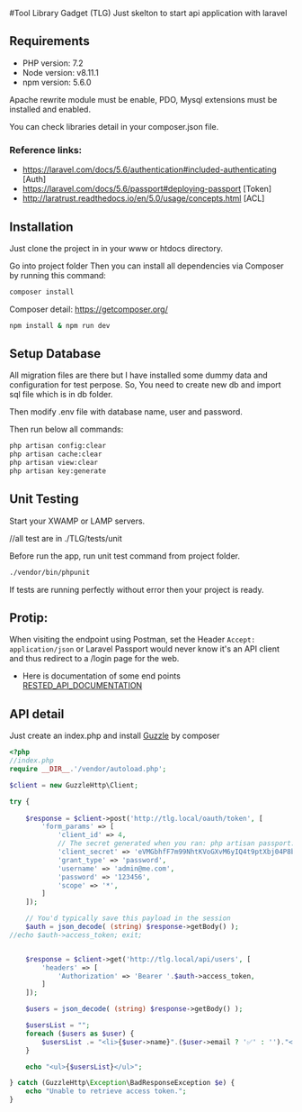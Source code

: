 #Tool Library Gadget (TLG)
Just skelton to start api application with laravel

## Requirements
- PHP version: 7.2
- Node version: v8.11.1
- npm version: 5.6.0

Apache rewrite module must be enable, PDO, Mysql extensions must be installed and enabled.

You can check libraries detail in your composer.json file.
### Reference links:
 - https://laravel.com/docs/5.6/authentication#included-authenticating [Auth]
 - https://laravel.com/docs/5.6/passport#deploying-passport [Token]
 - http://laratrust.readthedocs.io/en/5.0/usage/concepts.html [ACL]

## Installation

Just clone the project in in your www or htdocs directory.

Go into project folder
Then you can install all dependencies via Composer by running this command:
```bash
composer install

```
Composer detail:
https://getcomposer.org/

```bash
npm install & npm run dev

```

## Setup Database
All migration files are there but I have installed some dummy data and configuration for test perpose.
So, You need to create new db and import sql file which is in db folder.

Then modify .env file with database name, user and password.

Then run below all commands:

```bash
php artisan config:clear
php artisan cache:clear 
php artisan view:clear
php artisan key:generate
```

## Unit Testing 
Start your XWAMP or LAMP servers.

//all test are in ./TLG/tests/unit

Before run the app, run unit test command from project folder. 

```bash
./vendor/bin/phpunit
```
If tests are running perfectly without error then your project is ready.

## Protip: 
When visiting the endpoint using Postman, set the Header ``` Accept: application/json ``` or Laravel Passport would never know it's an API client and thus redirect to a /login page for the web.
- Here is documentation of some end points  [RESTED_API_DOCUMENTATION](https://github.com/flik/TLG/blob/master/RESTED_API_DOCUMENTATION.txt)
## API detail
Just create an index.php and install  [Guzzle](https://github.com/guzzle/guzzle) by composer

```php
<?php
//index.php 
require __DIR__.'/vendor/autoload.php';

$client = new GuzzleHttp\Client;

try {
	
    $response = $client->post('http://tlg.local/oauth/token', [
        'form_params' => [
            'client_id' => 4,
            // The secret generated when you ran: php artisan passport:install
            'client_secret' => 'eVMGbhfF7m99NhtKVoGXvM6yIQ4t9ptXbj04P8b2',
            'grant_type' => 'password',
            'username' => 'admin@me.com',
            'password' => '123456',
            'scope' => '*',
        ]
    ]);

    // You'd typically save this payload in the session
    $auth = json_decode( (string) $response->getBody() );
//echo $auth->access_token; exit;


    $response = $client->get('http://tlg.local/api/users', [
        'headers' => [
            'Authorization' => 'Bearer '.$auth->access_token,
        ]
    ]);

    $users = json_decode( (string) $response->getBody() );

    $usersList = "";
    foreach ($users as $user) {
        $usersList .= "<li>{$user->name}".($user->email ? '✅' : '')."</li>";
    }

    echo "<ul>{$usersList}</ul>";

} catch (GuzzleHttp\Exception\BadResponseException $e) {
    echo "Unable to retrieve access token.";
}

```
